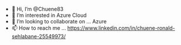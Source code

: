 - 👋 Hi, I’m @Chuene83
- 👀 I’m interested in Azure Cloud
- 💞️ I’m looking to collaborate on ... Azure 
- 📫 How to reach me ... https://www.linkedin.com/in/chuene-ronald-sehlabane-25549973/

<!---
Chuene83/Chuene83 is a ✨ special ✨ repository because its `README.md` (this file) appears on your GitHub profile.
You can click the Preview link to take a look at your changes.
--->

